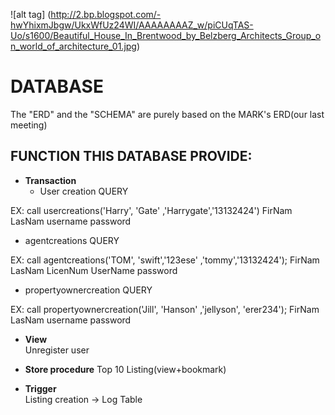 
![alt tag] (http://2.bp.blogspot.com/-hwYhixmJbgw/UkxWfUz24WI/AAAAAAAAZ_w/piCUqTAS-Uo/s1600/Beautiful_House_In_Brentwood_by_Belzberg_Architects_Group_on_world_of_architecture_01.jpg)


# DATABASE
The "ERD" and the "SCHEMA" are purely based on the MARK's ERD(our last meeting)

## FUNCTION THIS DATABASE PROVIDE:

* **Transaction**        
  *  User creation
QUERY

EX: call usercreations('Harry', 'Gate' ,'Harrygate','13132424')
                        FirNam   LasNam  username    password

  *  agentcreations
QUERY

EX: call agentcreations('TOM', 'swift','123ese' ,'tommy','13132424');
	                FirNam  LasNam LicenNum  UserName password

  *  propertyownercreation
QUERY

EX: call propertyownercreation('Jill',  'Hanson' ,'jellyson',  'erer234');
      				FirNam   LasNam   username     password
* **View**                   
Unregister user


* **Store procedure** 
Top 10 Listing(view+bookmark)


* **Trigger**                
Listing creation -> Log Table   

